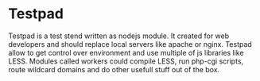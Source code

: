 # Testpad

Testpad is a test stend written as nodejs module. It created for web developers and should replace local servers like apache or nginx. Testpad allow to get control over environment and use multiple of js libraries like LESS. Modules called workers could compile LESS, run php-cgi scripts, route wildcard domains and do other usefull stuff out of the box.